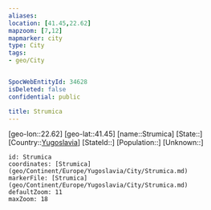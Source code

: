 ```yaml
---
aliases: 
location: [41.45,22.62]
mapzoom: [7,12] 
mapmarker: city 
type: City
tags:
- geo/City


SpocWebEntityId: 34628
isDeleted: false
confidential: public

title: Strumica
---
```

[geo-lon::22.62]
[geo-lat::41.45]
[name::Strumica]
[State::]
[Country::[Yugoslavia](geo/Continent/Europe/Yugoslavia.md)]
[StateId::]
[Population::]
[Unknown::]


```leaflet
id: Strumica
coordinates: [Strumica](geo/Continent/Europe/Yugoslavia/City/Strumica.md)
markerFile: [Strumica](geo/Continent/Europe/Yugoslavia/City/Strumica.md)
defaultZoom: 11 
maxZoom: 18
```


